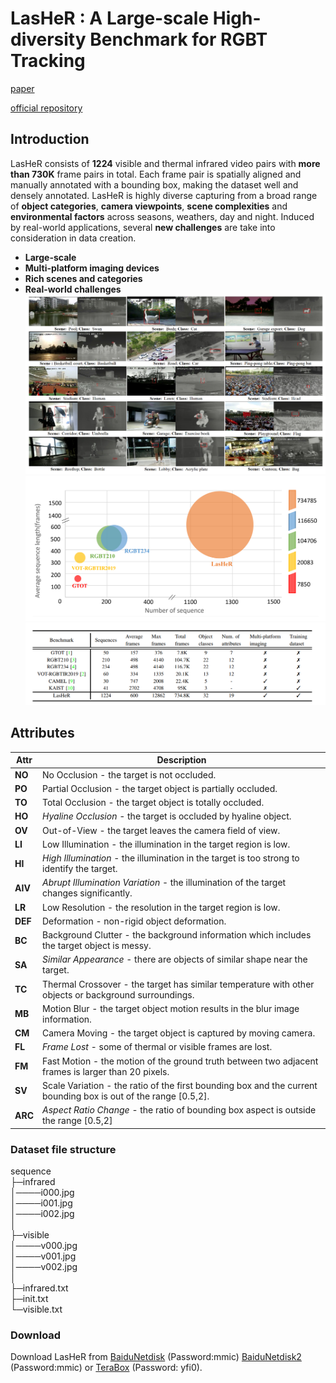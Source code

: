 # LasHeR : A Large-scale High-diversity Benchmark for RGBT Tracking

[paper](https://arxiv.org/pdf/2104.13202.pdf)

[official repository](https://github.com/BUGPLEASEOUT/LasHeR)

## Introduction
LasHeR consists of **1224** visible and thermal infrared video pairs with **more than 730K** frame pairs in total. Each frame pair is spatially aligned and manually annotated with a bounding box, making the dataset well and densely annotated.
LasHeR is highly diverse capturing from a broad range of **object categories**, **camera viewpoints**, **scene complexities** and **environmental factors** across seasons, weathers, day and night. Induced by real-world applications, several **new challenges** are take into consideration in data creation. 
* **Large-scale**
* **Multi-platform imaging devices**
* **Rich scenes and categories**
* **Real-world challenges**
![](overview.png)
![](comparision1.png)
![](comparision2.png)

## Attributes
    
Attr | Description  
----|----
**NO**  |  No Occlusion - the target is not occluded.  
**PO**  |  Partial Occlusion - the target object is partially occluded.  
**TO**  |  Total Occlusion - the target object is totally occluded.  
**HO**  |  *Hyaline Occlusion* - the target is occluded by hyaline object.  
**OV**  |  Out-of-View - the target leaves the camera field of view.  
**LI**  |  Low Illumination - the illumination in the target region is low.
**HI**  |  *High Illumination* - the illumination in the target is too strong to identify the target.  
**AIV** |  *Abrupt Illumination Variation* - the illumination of the target changes significantly.  
**LR**  |  Low Resolution - the resolution in the target region is low.  
**DEF** |  Deformation - non-rigid object deformation.  
**BC**  |  Background Clutter - the background information which includes the target object is messy.  
**SA**  |  *Similar Appearance* - there are objects of similar shape near the target.  
**TC**  |  Thermal Crossover - the target has similar temperature with other objects or background surroundings.  
**MB**  |  Motion Blur - the target object motion results in the blur image information.  
**CM**  |  Camera Moving - the target object is captured by moving camera.  
**FL**  |  *Frame Lost* - some of thermal or visible frames are lost.  
**FM**  |  Fast Motion - the motion of the ground truth between two adjacent frames is larger than 20 pixels.  
**SV**  |  Scale Variation - the ratio of the first bounding box and the current bounding box is out of the range [0.5,2].  
**ARC** |  *Aspect Ratio Change* - the ratio of bounding box aspect is outside the range [0.5,2]

### Dataset file structure
 sequence   
  ├─infrared  
  │────i000.jpg  
  │────i001.jpg  
  │────i002.jpg  
  │  
  ├─visible  
  │────v000.jpg  
  │────v001.jpg  
  │────v002.jpg  
  │    
  ├─infrared.txt  
  ├─init.txt  
  └─visible.txt

### Download

Download LasHeR from [BaiduNetdisk](https://pan.baidu.com/s/1hZgK_OMHNp0fN20SJNNm9w)  (Password:mmic)   [BaiduNetdisk2](https://pan.baidu.com/s/1hnNwGmdvcFO6_n2Tx-MMBg)  (Password:mmic) or [TeraBox](https://terabox.com/s/1GgKDG3wXVNYZiX97sUzJZQ) (Password: yfi0).

